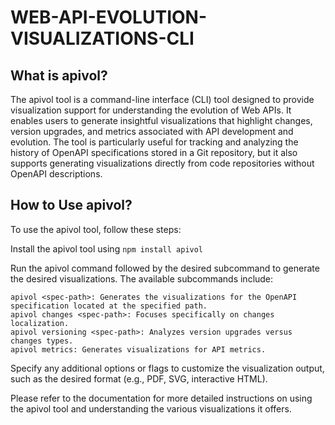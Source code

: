 # WEB-API-EVOLUTION-VISUALIZATIONS-CLI
## What is apivol?
The apivol tool is a command-line interface (CLI) tool designed to provide visualization support for understanding the evolution of Web APIs. It enables users to generate insightful visualizations that highlight changes, version upgrades, and metrics associated with API development and evolution. The tool is particularly useful for tracking and analyzing the history of OpenAPI specifications stored in a Git repository, but it also supports generating visualizations directly from code repositories without OpenAPI descriptions.

## How to Use apivol?
To use the apivol tool, follow these steps:

Install the apivol tool using `npm install apivol`

Run the apivol command followed by the desired subcommand to generate the desired visualizations. The available subcommands include:

```
apivol <spec-path>: Generates the visualizations for the OpenAPI specification located at the specified path.
apivol changes <spec-path>: Focuses specifically on changes localization.
apivol versioning <spec-path>: Analyzes version upgrades versus changes types.
apivol metrics: Generates visualizations for API metrics.
```

Specify any additional options or flags to customize the visualization output, such as the desired format (e.g., PDF, SVG, interactive HTML).


Please refer to the documentation for more detailed instructions on using the apivol tool and understanding the various visualizations it offers.